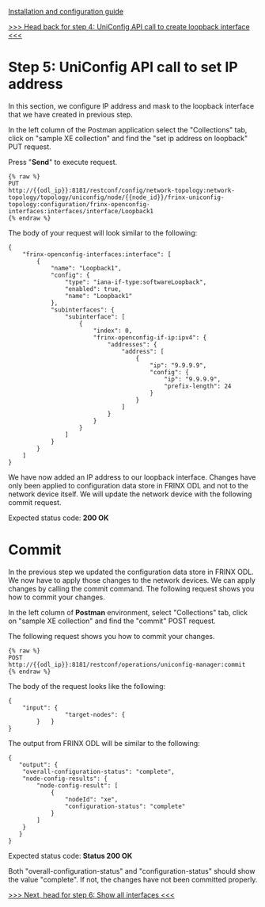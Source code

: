 [Installation and configuration guide](installation-instructions.html)

[>>> Head back for step 4: UniConfig API call to create loopback interface <<<](4.md)  

# Step 5: UniConfig API call to set IP address

In this section, we configure IP address and mask to the loopback interface that we have created in previous step.

In the left column of the Postman application select the "Collections" tab, click on "sample XE collection" and find the "set ip address on loopback" PUT request.

Press "**Send**" to execute request.

```
{% raw %}
PUT
http://{{odl_ip}}:8181/restconf/config/network-topology:network-topology/topology/uniconfig/node/{{node_id}}/frinx-uniconfig-topology:configuration/frinx-openconfig-interfaces:interfaces/interface/Loopback1
{% endraw %}
```
The body of your request will look similar to the following:

```
{
    "frinx-openconfig-interfaces:interface": [
        {
            "name": "Loopback1",
            "config": {
                "type": "iana-if-type:softwareLoopback",
                "enabled": true,
                "name": "Loopback1"
            },
            "subinterfaces": {
                "subinterface": [
                    {
                        "index": 0,
                        "frinx-openconfig-if-ip:ipv4": {
                            "addresses": {
                                "address": [
                                    {
                                        "ip": "9.9.9.9",
                                        "config": {
                                            "ip": "9.9.9.9",
                                            "prefix-length": 24
                                        }
                                    }
                                ]
                            }
                        }
                    }
                ]
            }
        }
    ]
}
```

We have now added an IP address to our loopback interface. Changes have only been applied to configuration data store in FRINX ODL and not to the network device itself. We will update the network device with the following commit request.

Expected status code: **200 OK**


# Commit

In the previous step we updated the configuration data store in FRINX ODL. We now have to apply those changes to the network devices. We can apply changes by calling the commit command. The following request shows you how to commit your changes.

In the left column of **Postman** environment, select "Collections" tab, click on "sample XE collection" and find the "commit" POST request.

The following request shows you how to commit your changes. 

```
{% raw %}
POST
http://{{odl_ip}}:8181/restconf/operations/uniconfig-manager:commit
{% endraw %}
```

The body of the request looks like the following:

```
{
	"input": {
            	"target-nodes": {
    	}	}
}
```
The output from FRINX ODL will be similar to the following:

```
{
   "output": {
   	"overall-configuration-status": "complete",
   	"node-config-results": {
       	"node-config-result": [
           	{
               	"nodeId": "xe",
               	"configuration-status": "complete"
           	}
       	]
   	}
   }
}
```

Expected status code: **Status 200 OK**

Both "overall-configuration-status" and "configuration-status" should show the value "complete". If not, the changes have not been committed properly.  

[>>> Next, head for step 6: Show all interfaces <<<](6.md)
